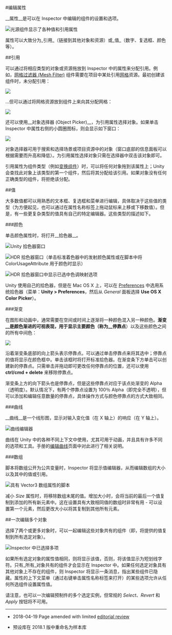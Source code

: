 #编辑属性

__属性__是可以在 Inspector 中编辑的组件的设置和选项。

![光源组件显示了各种值和引用属性](../uploads/Main/PropertiesExample.png)

属性可以大致分为_引用_（链接到其他对象和资源）或_值_（数字、复选框、颜色等）。

##引用

可以通过将相应类型的对象或资源拖放到 Inspector 中的属性来分配引用。例如，[网格过滤器 (Mesh Filter)](class-MeshFilter.html) 组件需要在项目中某处引用[网格](class-Mesh.html)资源。最初创建该组件时，未分配引用：

![](../uploads/Main/RefPropUnassigned.png) 

…但可以通过将网格资源放到组件上来向其分配网格：

![](../uploads/Main/RefPropAssigned.png) 

还可以使用__对象选择器 (Object Picker)__，为引用属性选择对象。如果单击 Inspector 中属性右侧的小圆圈图标，则会显示如下窗口：

![](../uploads/Main/ObjectPicker.png) 

对象选择器可用于搜索和选择场景或项目资源中的对象（窗口底部的信息面板可以根据需要而升高和降低）。为引用属性选择对象只需在选择器中双击该对象即可。

引用属性为组件类型（例如[变换组件](class-Transform.html)）时，可以将任何对象拖到该属性上；Unity 会查找此对象上该类型的第一个组件，然后将其分配给该引用。如果对象没有任何正确类型的组件，将拒绝该分配。

##值

大多数值都可以用熟悉的文本框、复选框和菜单进行编辑，具体取决于这些值的类型（为方便起见，也可以通过在属性名称标签上拖动鼠标来上移或下移数值）。但是，有一些更复杂类型的值具有自己的特定编辑器。这些类型的描述如下。


###颜色

单击颜色属性时，将打开__拾色器__。

![Unity 拾色器窗口](../uploads/Main/ColorPicker.png)

![HDR 拾色器窗口（单击标准着色器中的发射颜色属性或在脚本中将 ColorUsageAttribute 用于颜色时显示）](../uploads/Main/HDRColorPicker.png)

![HDR 拾色器窗口中显示已选中色调映射选项](../uploads/Main/HDRColorPickerTonemapped.png)

Unity 使用自己的拾色器，但是在 Mac OS X 上，可以在 [Preferences](Preferences.html) 中选用系统拾色器（菜单：__Unity &gt; Preferences__，然后从 _General_ 面板选择 __Use OS X Color Picker__）。

###渐变

在图形和动画中，通常需要在空间或时间上逐渐将一种颜色混入另一种颜色。__渐变__是颜色渐进的可视表现，用于显示主要颜色（称为__停靠点__）以及这些颜色之间的所有中间色：

![](../uploads/Main/GradientDiagram.png) 

沿着渐变条底部的向上箭头表示停靠点。可以通过单击停靠点来将其选中；停靠点的值将显示在颜色框中。单击该框时将打开标准拾色器。在渐变条下方单击可以创建新的停靠点。只需单击并拖动即可更改任何停靠点的位置，还可以使用 __ctrl/cmd + delete__ 来移除停靠点。

渐变条上方的向下箭头也是停靠点，但是这些停靠点对应于该点处渐变的 Alpha（透明度）。默认情况下，有两个停靠点设置为 100％ Alpha（即完全不透明），但可以添加和编辑任意数量的停靠点，具体操作方式与颜色停靠点的方式大致相同。

###曲线

__曲线__是一个线形图，显示对输入变化值（在 X 轴上）的响应（在 Y 轴上）。

![曲线编辑器](../uploads/Main/CurveEditor.png)

曲线在 Unity 中的各种不同上下文中使用，尤其可用于动画，并且具有许多不同的选项和工具。手册的[编辑曲线](EditingCurves.html)页面中对此进行了相关说明。

###数组

脚本将数组公开为公共变量时，Inspector 将显示值编辑器，从而编辑数组的大小以及其中的值或引用。

![具有 Vector3 数组属性的脚本](../uploads/Main/ArrayInspector.png)

减小 _Size_ 属性时，将移除数组末尾的值。增加大小时，会将当前的最后一个值复制到添加的所有新元素中。这在设置具有大致相同值的数组时非常有用 - 可以设置第一个元素，然后更改大小以将其复制到其他所有元素。

##一次编辑多个对象

选择了两个或更多对象时，可以一起编辑这些对象共有的组件（即，将提供的值复制到所有选定对象）。

![Inspector 中已选择多项](../uploads/Main/MultiObjectEdit.svg)

如果所有选定对象的属性值相同，则将显示该值，否则，将该值显示为短划线字符。只有_所有_对象共有的组件才会显示在 Inspector 中。如果任何选定对象具有其他对象上不存在的组件，则 Inspector 将显示一条消息，指出某些组件已隐藏。属性的上下文菜单（通过右键单击属性名称标签来打开）的某些选项允许从任何所选组件设置属性值。

请注意，也可以一次编辑预制件的多个选定实例，但常规的 _Select_、_Revert_ 和 _Apply_ 按钮将不可用。

---
* <span class="page-edit">2018-04-19  Page amended with limited [editorial review](DocumentationEditorialReview.html)
</span>

* <span class="page-history">预设库在 2018.1 版中重命名为样本库</span>
